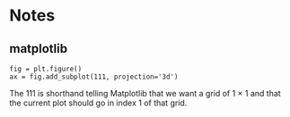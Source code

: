 # Notes

## matplotlib
```
fig = plt.figure()
ax = fig.add_subplot(111, projection='3d')
```

The 111 is shorthand telling Matplotlib that we want a grid of 1 × 1 and that the current plot should go in index 1 of that grid.